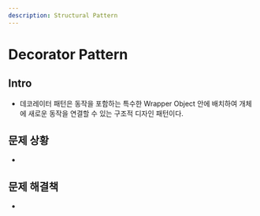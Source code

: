 ```yaml
---
description: Structural Pattern
---
```


# Decorator Pattern

## Intro

- 데코레이터 패턴은 동작을 포함하는 특수한 Wrapper Object 안에 배치하여 개체에 새로운 동작을 연결할 수 있는 구조적 디자인 패턴이다.

## 문제 상황

- 

## 문제 해결책

- 
